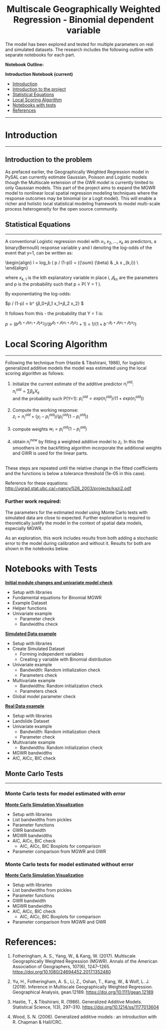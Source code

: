
# <center>Multiscale Geographically Weighted Regression - Binomial dependent variable</center>


The model has been explored and tested for multiple parameters on real and simulated datasets. The research includes the following outline with separate notebooks for each part.


**Notebook Outline:**  
  
**Introduction Notebook (current)**
- [Introduction](#Introduction)
 - [Introduction to the project](#Introduction-to-the-project)
 - [Statistical Equations](#Statistical-Equations) 
- [Local Scoring Algorithm](#Local-Scoring-Algorithm)
- [Notebooks with tests](#Notebooks-with-Tests)
- [References](#References)

---

# Introduction

***

## Introduction to the problem

As prefaced earlier, the Geographically Weighted Regression model in PySAL can currently estimate Gaussian, Poisson and Logistic models though the Multiscale extension of the GWR model is currently limited to only Gaussian models. This part of the project aims to expand the MGWR model to nonlinear local spatial regression modeling techniques where the response outcomes may be binomial (or a Logit model). This will enable a richer and holistic local statistical modeling framework to model multi-scale process heterogeneity for the open source community.

## Statistical Equations

***

A conventional Logistic regression model with $x_1, x_2, ... ,x_k$ as predictors, a binary(Bernoulli) response variable y and l denoting the log-odds of the event that y=1, can be written as:

\begin{align}
l = log_b ( p / (1-p)) = ({\sum} {\beta} & _k x _{k,i}) \\
\end{align}

where  $x_{k,1}$ is the kth explanatory variable in place i, $𝛽_{ks}$ are the parameters and p is the probability such that p = P( Y = 1 ).

By exponentiating the log-odds:

$p / (1-p) = b^ {𝛽_0+𝛽_1 x_1+𝛽_2 x_2} $

It follows from this - the probability that Y = 1 is:

$p = (b^ {𝛽_0 + 𝛽_1 x_1 + 𝛽_2 x_2}) / (b^ {𝛽_0 + 𝛽_1 x_1 + 𝛽_2 x_2} + 1)$ = $1 / (1 + b^ {-𝛽_0 + 𝛽_1 x_1 + 𝛽_2 x_2})$


# Local Scoring Algorithm

***

Following the technique from (Hastie & Tibshirani, 1986), for logisitic generalized additive models the model was estimated using the local scoring algorithm as follows:

1. Initialize the current estimate of the additive predictor $n_i^{old}$:<br>$n_i^{old} = {\sum} {\beta}_k  X_k$<br>and the probability such P(Y=1): $p_i^{old} = exp({n_i^{old}})/(1+exp({n_i^{old}}))$ <br><br>
2. Compute the working response: <br>
$z_i = n_i^{old} + (y_i - p_i^{old})/(p_i^{old}(1-p_i^{old}))$<br><br>
3. compute weights $w_i = p_i^{old} (1-p_i^{old})$<br><br>
4. obtain $n_i^{new}$ by fitting a weighted additive model to $z_i$. In this the smoothers in the backfitting algorithm incorporate the additional weights and GWR is used for the linear parts.<br><br>

These steps are repeated until the relative change in the fitted coefficients and the functions is below a tolerance threshold (1e-05 in this case).

Reference for these equations: http://ugrad.stat.ubc.ca/~nancy/526_2003/projects/kazi2.pdf

### Further work required:

The parameters for the estimated model using Monte Carlo tests with simulated data are close to expected. Further exploration is required to theoretically justify the model in the context of spatial data models, especially MGWR.

As an exploration, this work includes results from both adding a stochastic error to the model during calibration and without it. Results for both are shown in the notebooks below.

# Notebooks with Tests

**[Initial module changes and univariate model check ](http://mehak-sachdeva.github.io/MGWR_book/Html/Binomial_MGWR_univariate_check)**
- Setup with libraries
- Fundamental equations for Binomial MGWR
- Example Dataset
- Helper functions
- Univariate example
    - Parameter check
    - Bandwidths check

**[Simulated Data example](http://mehak-sachdeva.github.io/MGWR_book/Html/Simulated_data_example_Binomial-MGWR)**
- Setup with libraries
- Create Simulated Dataset
    - Forming independent variables
    - Creating y variable with Binomial distribution
- Univariate example
    - Bandwidth: Random initialization check
    - Parameters check
- Multivariate example
    - Bandwidths: Random initialization check
    - Parameters check
- Global model parameter check
 
**[Real Data example](http://mehak-sachdeva.github.io/MGWR_book/Html/Real_data_example_Binomial-MGWR)**

- Setup with libraries
- Landslide Dataset
- Univariate example
    - Bandwidth: Random initialization check
    - Parameter check
- Multivariate example
    - Bandwidths: Random initialization check
- MGWR bandwidths
- AIC, AICc, BIC check

## Monte Carlo Tests

***

### Monte Carlo tests for model estimated with error

**[Monte Carlo Simulation Visualization](http://mehak-sachdeva.github.io/MGWR_book/Html/Binomial_MGWR_MonteCarlo_Results)**
 
- Setup with libraries
- List bandwidths from pickles
- Parameter functions
- GWR bandwidth
- MGWR bandwidths
- AIC, AICc, BIC check
    - AIC, AICc, BIC Boxplots for comparison
- Parameter comparison from MGWR and GWR

### Monte Carlo tests for model estimated without error

**[Monte Carlo Simulation Visualization](http://mehak-sachdeva.github.io/MGWR_book/Html/Binomial_MGWR_MonteCarlo_Results-we)**
 
- Setup with libraries
- List bandwidths from pickles
- Parameter functions
- GWR bandwidth
- MGWR bandwidths
- AIC, AICc, BIC check
    - AIC, AICc, BIC Boxplots for comparison
- Parameter comparison from MGWR and GWR

# References:

1. Fotheringham, A. S., Yang, W., & Kang, W. (2017). Multiscale Geographically Weighted Regression (MGWR). Annals of the American Association of Geographers, 107(6), 1247–1265. https://doi.org/10.1080/24694452.2017.1352480


2. Yu, H., Fotheringham, A. S., Li, Z., Oshan, T., Kang, W., & Wolf, L. J. (2019). Inference in Multiscale Geographically Weighted Regression. Geographical Analysis, gean.12189. https://doi.org/10.1111/gean.12189


3. Hastie, T., & Tibshirani, R. (1986). Generalized Additive Models. Statistical Science, 1(3), 297–310. https://doi.org/10.1214/ss/1177013604


4. Wood, S. N. (2006). Generalized additive models : an introduction with R. Chapman & Hall/CRC.
